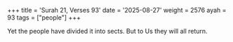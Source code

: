 +++
title = 'Surah 21, Verses 93'
date = '2025-08-27'
weight = 2576
ayah = 93
tags = ["people"]
+++

Yet the people have divided it into sects. But to Us they will all return.